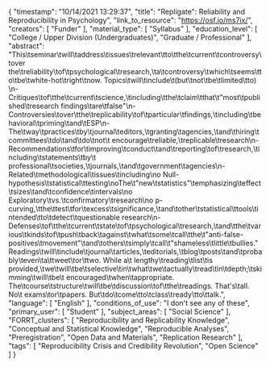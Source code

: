 {
    "timestamp": "10/14/2021 13:29:37",
    "title": "Repligate\": Reliability and Reproducibility in Psychology",
    "link_to_resource": "https://osf.io/ms7ix/",
    "creators": [
        "Funder"
    ],
    "material_type": [
        "Syllabus"
    ],
    "education_level": [
        "College / Upper Division (Undergraduates)",
        "Graduate / Professional"
    ],
    "abstract": "This\tseminar\twill\taddress\tissues\trelevant\tto\tthe\tcurrent\tcontroversy\tover the\treliability\tof\tpsychological\tresearch,\ta\tcontroversy\twhich\tseems\tto\tbe\twhite-hot\tright\tnow. Topics\twill\tinclude\t(but\tnot\tbe\tlimited\tto) \n- Critiques\tof\tthe\tcurrent\tscience,\tincluding\tthe\tclaim\tthat\t\"most\tpublished\tresearch findings\tare\tfalse\"\n- Controversies\tover\tthe\treplicability\tof\tparticular\tfindings,\tincluding\tbehavioral\tpriming\tand\tESP\n- The\tway\tpractices\tby\tjournal\teditors,\tgranting\tagencies,\tand\thiring\tcommittees\tdo\tand\tdo\tnot\t encourage\treliable,\treplicable\tresearch\n- Recommendations\tfor\timproving\tconduct\tand\treporting\tof\tresearch,\tincluding\tstatements\tby\t professional\tsocieties,\tjournals,\tand\tgovernment\tagencies\n- Related\tmethodological\tissues\tincluding\no Null-hypothesis\tstatistical\ttesting\noThe\t\"new\tstatistics\"\temphasizing\teffect\tsizes\tand\tconfidence\tintervals\no Exploratory\tvs.\tconfirmatory\tresearch\no p-curving,\tthe\ttest\tfor\texcess\tsignificance,\tand\tother\tstatistical\ttools\tintended\tto\tdetect\tquestionable research\n- Defenses\tof\tthe\tcurrent\tstate\tof\tpsychological\tresearch,\tand\tthe\tvarious\tkinds\tof\tpush\tback\tagainst\twhat\tsome\tcall\tthe\t\"anti-false-positives\tmovement\"\tand\tothers\tsimply\tcall\t\"shameless\tlittle\tbullies.\" Readings\twill\tinclude\tjournal\tarticles,\teditorials,\tblog\tposts\tand\tprobably\teven\ta\ttweet\tor\ttwo. While a\t lengthy\treading\tlist\tis provided,\twe\twill\tbe\tselective\tin\twhat\twe\tactually\tread\tin\tdepth;\tskimming\twill\tbe\t encouraged\twhen\tappropriate.  The\tcourse\tstructure\twill\tbe\tdiscussion\tof\tthe\treadings. That's\tall. No\t exams\tor\tpapers. But\tdo\tcome\tto\tclass\tready\tto\ttalk.",
    "language": [
        "English"
    ],
    "conditions_of_use": "I don't see any of these",
    "primary_user": [
        "Student"
    ],
    "subject_areas": [
        "Social Science"
    ],
    "FORRT_clusters": [
        "Reproducibility and Replicability Knowledge",
        "Conceptual and Statistical Knowledge",
        "Reproducible Analyses",
        "Preregistration",
        "Open Data and Materials",
        "Replication Research"
    ],
    "tags": [
        "Reproducibility Crisis and Credibility Revolution",
        "Open Science"
    ]
}